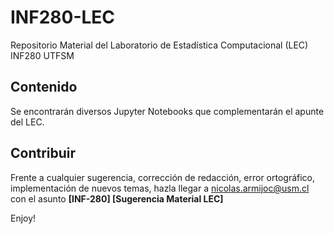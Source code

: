 # INF280-LEC
Repositorio Material del Laboratorio de Estadística Computacional (LEC) INF280 UTFSM

## Contenido
Se encontrarán diversos Jupyter Notebooks que complementarán el apunte del LEC.

## Contribuir
Frente a cualquier sugerencia, corrección de redacción, error ortográfico, implementación de nuevos temas, hazla llegar a nicolas.armijoc@usm.cl con el asunto **[INF-280] [Sugerencia Material LEC]**

Enjoy!
